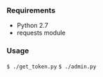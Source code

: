 ### Requirements
- Python 2.7
- requests module

### Usage
```$ ./get_token.py```
```$ ./admin.py```